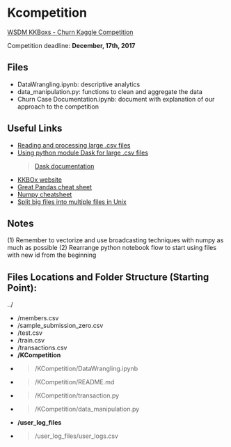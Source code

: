 # Kcompetition

[WSDM KKBoxs - Churn Kaggle Competition](https://www.kaggle.com/c/kkbox-churn-prediction-challenge)

Competition deadline: **December, 17th, 2017**

## Files

- DataWrangling.ipynb: descriptive analytics
- data_manipulation.py: functions to clean and aggregate the data
- Churn Case Documentation.ipynb: document with explanation of our approach to the competition


## Useful Links

- [Reading and processing large .csv files](https://stackoverflow.com/questions/17444679/reading-a-huge-csv-file)
- [Using python module Dask for large .csv files](http://pythondata.com/dask-large-csv-python/)
    > [Dask documentation](https://dask.pydata.org/en/latest/)
- [KKBOx website](https://www.kkbox.com)
- [Great Pandas cheat sheet](https://github.com/pandas-dev/pandas/blob/master/doc/cheatsheet/Pandas_Cheat_Sheet.pdf)
- [Numpy cheatsheet](https://www.dataquest.io/blog/numpy-cheat-sheet/)
- [Split big files into multiple files in Unix](https://eikhart.com/blog/autosplit-csv)

## Notes

(1) Remember to vectorize and use broadcasting techniques with numpy as much as possible
(2) Rearrange python notebook flow to start using files with new id from the beginning

## Files Locations and Folder Structure (Starting Point):

 ../
- /members.csv
- /sample_submission_zero.csv
- /test.csv
- /train.csv
- /transactions.csv
- **/KCompetition**
- > /KCompetition/DataWrangling.ipynb
- > /KCompetition/README.md
- > /KCompetition/transaction.py
- > /KCompetition/data_manipulation.py
- **/user_log_files**
- > /user_log_files/user_logs.csv
